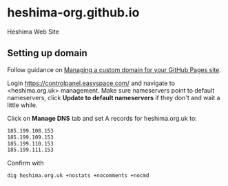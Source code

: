 # heshima-org.github.io

Heshima Web Site

## Setting up domain

Follow guidance on [Managing a custom domain for your GitHub Pages
site](https://docs.github.com/en/pages/configuring-a-custom-domain-for-your-github-pages-site/managing-a-custom-domain-for-your-github-pages-site#setting-up-a-subdomain).

Login <https://controlpanel.easyspace.com/> and navigate to <heshima.org.uk>
management.  Make sure nameservers point to default nameservers, click **Update
to default nameservers** if they don't and wait a little while.

Click on **Manage DNS** tab and set A records for heshima.org.uk to: 

```txt
185.199.108.153
185.199.109.153
185.199.110.153
185.199.111.153
```

Confirm with

    dig heshima.org.uk +nostats +nocomments +nocmd
